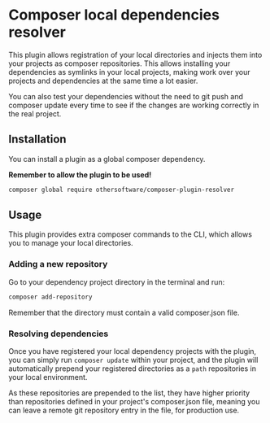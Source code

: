 # Composer local dependencies resolver

This plugin allows registration of your local directories and injects them
into your projects as composer repositories. This allows installing your
dependencies as symlinks in your local projects, making work over your
projects and dependencies at the same time a lot easier.

You can also test your dependencies without the need to git push and composer
update every time to see if the changes are working correctly in
the real project.

## Installation

You can install a plugin as a global composer dependency.

**Remember to allow the plugin to be used!**

```Bash
composer global require othersoftware/composer-plugin-resolver
```

## Usage

This plugin provides extra composer commands to the CLI, which allows you to
manage your local directories.

### Adding a new repository

Go to your dependency project directory in the terminal and run:

```Bash
composer add-repository
```

Remember that the directory must contain a valid composer.json file.

### Resolving dependencies

Once you have registered your local dependency projects with the plugin, you can
simply run ```composer update``` within your project, and the plugin will
automatically prepend your registered directories as a `path` repositories
in your local environment.

As these repositories are prepended to the list, they have higher priority than
repositories defined in your project's composer.json file, meaning you can
leave a remote git repository entry in the file, for production use. 
